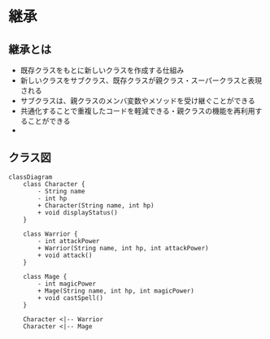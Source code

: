 # 継承
## 継承とは
- 既存クラスをもとに新しいクラスを作成する仕組み
- 新しいクラスをサブクラス、既存クラスが親クラス・スーパークラスと表現される
- サブクラスは、親クラスのメンバ変数やメソッドを受け継ぐことができる
- 共通化することで重複したコードを軽減できる・親クラスの機能を再利用することができる
- 

## クラス図

```mermaid
classDiagram
    class Character {
        - String name
        - int hp
        + Character(String name, int hp)
        + void displayStatus()
    }

    class Warrior {
        - int attackPower
        + Warrior(String name, int hp, int attackPower)
        + void attack()
    }

    class Mage {
        - int magicPower
        + Mage(String name, int hp, int magicPower)
        + void castSpell()
    }

    Character <|-- Warrior
    Character <|-- Mage
```